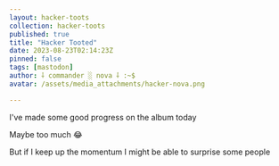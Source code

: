 ```yaml
---
layout: hacker-toots
collection: hacker-toots
published: true
title: "Hacker Tooted"
date: 2023-08-23T02:14:23Z
pinned: false
tags: [mastodon]
author: ⸸ commander ░ nova ⸸ :~$
avatar: /assets/media_attachments/hacker-nova.png

---
```


<p>I&#39;ve made some good progress on the album today</p><p>Maybe too much 😂​</p><p>But if I keep up the momentum I might be able to surprise some people</p>


